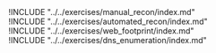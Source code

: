 
<div class="boxtext">
!INCLUDE "../../exercises/manual_recon/index.md"
</div>

<div class="boxtext">
!INCLUDE "../../exercises/automated_recon/index.md"
</div>

<div class="boxtext">
!INCLUDE "../../exercises/web_footprint/index.md"
</div>

<div class="boxtext">
!INCLUDE "../../exercises/dns_enumeration/index.md"
</div>
